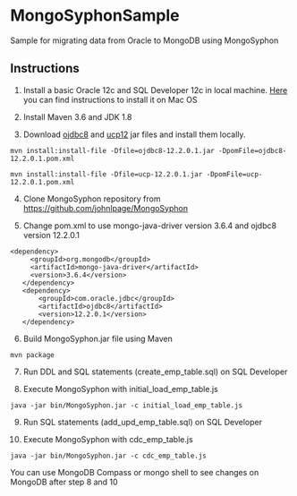 # MongoSyphonSample
Sample for migrating data from Oracle to MongoDB using MongoSyphon



## Instructions

1. Install a basic  Oracle 12c and SQL Developer 12c in local machine. [Here](https://medium.com/@mfofana/how-to-install-oracle-database-on-mac-os-sierra-10-12-or-above-c0b350fd2f2c) you can find instructions to install it on Mac OS



2. Install Maven 3.6 and JDK 1.8

3. Download [ojdbc8](https://mvnrepository.com/artifact/com.oracle.jdbc/ojdbc8) and [ucp12](https://mvnrepository.com/artifact/com.oracle.jdbc/ucp) jar files and install them locally.

```
mvn install:install-file -Dfile=ojdbc8-12.2.0.1.jar -DpomFile=ojdbc8-12.2.0.1.pom.xml 

mvn install:install-file -Dfile=ucp-12.2.0.1.jar -DpomFile=ucp-12.2.0.1.pom.xml 
```

4. Clone MongoSyphon repository from https://github.com/johnlpage/MongoSyphon

5. Change pom.xml to use mongo-java-driver version 3.6.4 and ojdbc8 version 12.2.0.1

 ```
 <dependency>
      <groupId>org.mongodb</groupId>
      <artifactId>mongo-java-driver</artifactId>
      <version>3.6.4</version>
    </dependency>
    <dependency>
        <groupId>com.oracle.jdbc</groupId>
        <artifactId>ojdbc8</artifactId>
        <version>12.2.0.1</version>
    </dependency>
 ```   
 
6. Build MongoSyphon.jar file using Maven

```
mvn package
```

7. Run DDL and SQL statements (create_emp_table.sql) on SQL Developer

8. Execute MongoSyphon with initial_load_emp_table.js
```
java -jar bin/MongoSyphon.jar -c initial_load_emp_table.js
```
9. Run SQL statements (add_upd_emp_table.sql) on SQL Developer

10. Execute MongoSyphon with cdc_emp_table.js
```
java -jar bin/MongoSyphon.jar -c cdc_emp_table.js
```

You can use MongoDB Compass or mongo shell to see changes on MongoDB after step 8 and 10


